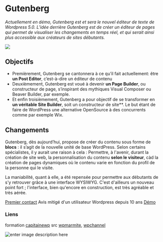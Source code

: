 # Gutenberg

*Actuellement en démo, Gutenberg est et sera le nouvel éditeur de texte de Wordpress 5.0.
L’idée derrière Gutenberg est de créer un éditeur de pages qui permet de visualiser les changements en temps réel, et qui serait ainsi plus accessible aux créateurs de sites débutants.*

![](https://www.wpblog.com/wp-content/uploads/2018/02/wp-1.jpg)


## Objectifs
-   Premièrement, Gutenberg se cantonnera à ce qu’il fait actuellement: être  **un Post Editor**, c’est-à-dire un éditeur de contenu
-   Deuxièmement, Gutenberg est voué à  devenir **un Page Builder**,  ou constructeur de page, s’inspirant des mythiques Visual Composer ou Beaver Builder,  par exemple.
-   Et enfin troisièmement, Gutenberg a pour objectif de  se transformer en **un véritable Site Builder**, soit un constructeur de site**. Le but étant de faire de WordPress une alternative OpenSource à des concurrents comme par exemple Wix.

## Changements
Gutenberg, dès aujourd’hui, propose de créer du contenu sous forme de **blocs** : il s’agit de la nouvelle unité de base WordPress. Selon certains spécialistes, il y aurait une raison à cela : Permettre, à l'avenir, durant la création de site web, la personnalisation du contenu **selon le visiteur**, càd la création de pages dynamiques où le contenu varie en fonction du profil de la personne qui le visite.

La maniabilité, quant à elle, a été repensée pour permettre aux  débutants de s'y retrouver grâce à une interface WYSIWYG. C'est d'ailleurs un nouveau point fort ; l'interface, bien qu'encore en construction, est très agréable et très aérée.

[Premier contact](https://www.youtube.com/watch?v=i-RjmRBZ2rA&t=604s)
Avis mitigé d'un utilisateur Wordpress depuis 10 ans
[Démo](https://www.youtube.com/watch?v=i-RjmRBZ2rA&t=604s)


### Liens
formation [capitainewp](https://capitainewp.io/formations/wordpress-creer-blocs-gutenberg/presentation-gutenberg/)
src [wpmarmite](https://wpmarmite.com/gutenberg-wordpress/), [wpchannel](https://wpchannel.com/actualites-wordpress/gutenberg-wordpress-avenir/)


![enter image description here](http://www.keskispass.devilles.ca/wp-content/uploads/2014/01/gutenberg01.jpg)
